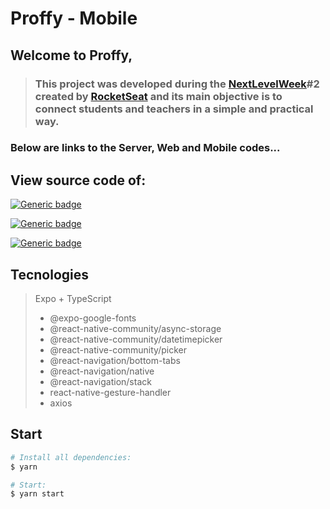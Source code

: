 # Proffy - Mobile

## Welcome to Proffy,

>### This project was developed during the **[NextLevelWeek](https://nextlevelweek.com/)#2** created by [**RocketSeat**](https://pages.github.com/) and its main objective is to connect students and teachers in a simple and practical way.

### Below are links to the Server, Web and Mobile codes...


## View source code of:

[![Generic badge](https://img.shields.io/badge/-Server-blue.svg)](https://github.com/diogoNaN/Proffy/tree/master/server)

[![Generic badge](https://img.shields.io/badge/-Web-blue.svg)](https://github.com/diogoNaN/Proffy/tree/master/web)

[![Generic badge](https://img.shields.io/badge/-Mobile-blue.svg)](https://github.com/diogoNaN/Proffy/tree/master/mobile)




## Tecnologies

>Expo + TypeScript
>* @expo-google-fonts
>* @react-native-community/async-storage
>* @react-native-community/datetimepicker
>* @react-native-community/picker
>* @react-navigation/bottom-tabs
>* @react-navigation/native
>* @react-navigation/stack
>* react-native-gesture-handler
>* axios



## Start

```sh
# Install all dependencies:
$ yarn

# Start:
$ yarn start
```